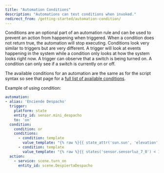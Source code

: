 ```yaml
---
title: "Automation Conditions"
description: "Automations can test conditions when invoked."
redirect_from: /getting-started/automation-condition/
---
```


Conditions are an optional part of an automation rule and can be used to prevent an action from happening when triggered. When a condition does not return true, the automation will stop executing. Conditions look very similar to triggers but are very different. A trigger will look at events happening in the system while a condition only looks at how the system looks right now. A trigger can observe that a switch is being turned on. A condition can only see if a switch is currently on or off.

The available conditions for an automation are the same as for the script syntax so see that page for a [full list of available conditions](/docs/scripts/conditions/).

Example of using condition:

```yaml
automation:
- alias: 'Enciende Despacho'
  trigger:
    platform: state
    entity_id: sensor.mini_despacho
    to: 'on'
  condition:
    condition: or
    conditions:
      - condition: template
        value_template: "{% raw %}{{ state_attr('sun.sun', 'elevation') < 4 }}{% endraw %}"
      - condition: template
        value_template: "{% raw %}{{ states('sensor.sensorluz_7_0') < 10 }}{% endraw %}"
  action:
    - service: scene.turn_on
      entity_id: scene.DespiertaDespacho
```

